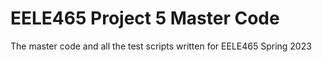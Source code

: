 # EELE465 Project 5 Master Code
 The master code and all the test scripts written for EELE465 Spring 2023
